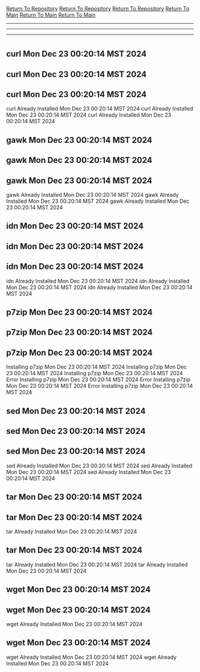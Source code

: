 [Return To Repository](https://github.com/DigitalWarrior/piholeparser/)
[Return To Repository](https://github.com/DigitalWarrior/piholeparser/)
[Return To Repository](https://github.com/DigitalWarrior/piholeparser/)
[Return To Main](https://github.com/DigitalWarrior/piholeparser/blob/master/RecentRunLogs/Mainlog.md)
[Return To Main](https://github.com/DigitalWarrior/piholeparser/blob/master/RecentRunLogs/Mainlog.md)
[Return To Main](https://github.com/DigitalWarrior/piholeparser/blob/master/RecentRunLogs/Mainlog.md)
____________________________________
____________________________________
____________________________________
# 
# 
# 
## curl Mon Dec 23 00:20:14 MST 2024
## curl Mon Dec 23 00:20:14 MST 2024
## curl Mon Dec 23 00:20:14 MST 2024
curl Already Installed Mon Dec 23 00:20:14 MST 2024
curl Already Installed Mon Dec 23 00:20:14 MST 2024
curl Already Installed Mon Dec 23 00:20:14 MST 2024
## gawk Mon Dec 23 00:20:14 MST 2024
## gawk Mon Dec 23 00:20:14 MST 2024
## gawk Mon Dec 23 00:20:14 MST 2024
gawk Already Installed Mon Dec 23 00:20:14 MST 2024
gawk Already Installed Mon Dec 23 00:20:14 MST 2024
gawk Already Installed Mon Dec 23 00:20:14 MST 2024
## idn Mon Dec 23 00:20:14 MST 2024
## idn Mon Dec 23 00:20:14 MST 2024
## idn Mon Dec 23 00:20:14 MST 2024
idn Already Installed Mon Dec 23 00:20:14 MST 2024
idn Already Installed Mon Dec 23 00:20:14 MST 2024
idn Already Installed Mon Dec 23 00:20:14 MST 2024
## p7zip Mon Dec 23 00:20:14 MST 2024
## p7zip Mon Dec 23 00:20:14 MST 2024
## p7zip Mon Dec 23 00:20:14 MST 2024
Installing p7zip Mon Dec 23 00:20:14 MST 2024
Installing p7zip Mon Dec 23 00:20:14 MST 2024
Installing p7zip Mon Dec 23 00:20:14 MST 2024
Error Installing p7zip Mon Dec 23 00:20:14 MST 2024
Error Installing p7zip Mon Dec 23 00:20:14 MST 2024
Error Installing p7zip Mon Dec 23 00:20:14 MST 2024
## sed Mon Dec 23 00:20:14 MST 2024
## sed Mon Dec 23 00:20:14 MST 2024
## sed Mon Dec 23 00:20:14 MST 2024
sed Already Installed Mon Dec 23 00:20:14 MST 2024
sed Already Installed Mon Dec 23 00:20:14 MST 2024
sed Already Installed Mon Dec 23 00:20:14 MST 2024
## tar Mon Dec 23 00:20:14 MST 2024
## tar Mon Dec 23 00:20:14 MST 2024
tar Already Installed Mon Dec 23 00:20:14 MST 2024
## tar Mon Dec 23 00:20:14 MST 2024
tar Already Installed Mon Dec 23 00:20:14 MST 2024
tar Already Installed Mon Dec 23 00:20:14 MST 2024
## wget Mon Dec 23 00:20:14 MST 2024
## wget Mon Dec 23 00:20:14 MST 2024
wget Already Installed Mon Dec 23 00:20:14 MST 2024
## wget Mon Dec 23 00:20:14 MST 2024
wget Already Installed Mon Dec 23 00:20:14 MST 2024
wget Already Installed Mon Dec 23 00:20:14 MST 2024
